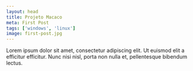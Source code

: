 ```yaml
---
layout: head
title: Projeto Macaco
meta: First Post
tags: ['windows', 'linux']
image: first-post.jpg
---
```


Lorem ipsum dolor sit amet, consectetur adipiscing elit. Ut euismod elit a efficitur efficitur. Nunc nisi nisl, porta non nulla et, pellentesque bibendum lectus.
